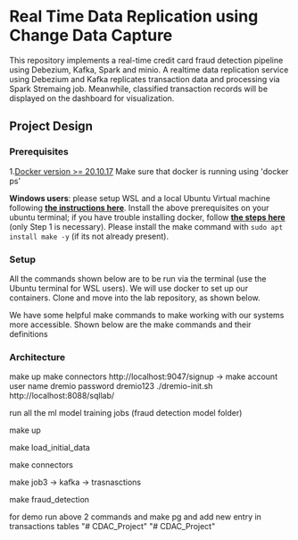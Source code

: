 # Real Time Data Replication using Change Data Capture
This repository implements a real-time credit card fraud detection pipeline using Debezium, Kafka, Spark and minio. A realtime data replication service using Debezium and Kafka replicates transaction data and processing via Spark Stremaing job. Meanwhile, classified transaction records will be displayed on the dashboard for visualization.

## Project Design

### Prerequisites
1.[Docker version >= 20.10.17](https://docs.docker.com/engine/install/) Make sure that docker is running using 'docker ps'

**Windows users**:  please setup WSL and a local Ubuntu Virtual machine following **[the instructions here](https://ubuntu.com/tutorials/install-ubuntu-on-wsl2-on-windows-10#1-overview)**. Install the above prerequisites on your ubuntu terminal; if you have trouble installing docker, follow **[the steps here](https://www.digitalocean.com/community/tutorials/how-to-install-and-use-docker-on-ubuntu-22-04#step-1-installing-docker)** (only Step 1 is necessary). Please install the make command with `sudo apt install make -y` (if its not already present).

### Setup

All the commands shown below are to be run via the terminal (use the Ubuntu terminal for WSL users). We will use docker to set up our containers. Clone and move into the lab repository, as shown below.

We have some helpful make commands to make working with our systems more accessible. Shown below are the make commands and their definitions

### Architecture


make up
make connectors
http://localhost:9047/signup -> make account user name dremio password dremio123
./dremio-init.sh
http://localhost:8088/sqllab/ 




run all the ml model training jobs (fraud detection model folder)

make up

make load_initial_data

make connectors

make job3 -> kafka -> trasnasctions

make fraud_detection 


for demo run above 2 commands and make pg 
and add new entry in transactions tables
"# CDAC_Project" 
"# CDAC_Project" 
